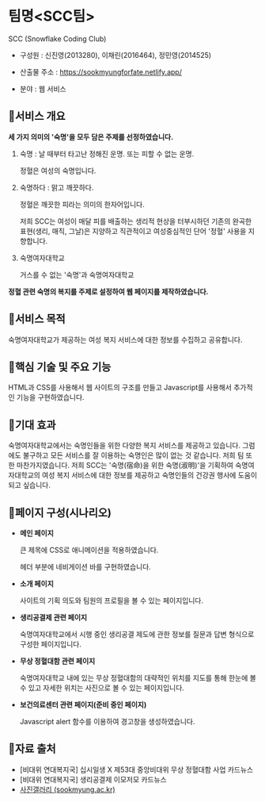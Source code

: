 
# 팀명<SCC팀>

SCC (Snowflake Coding Club)

- 구성원 : 신진영(2013280), 이채린(2016464), 정민영(2014525)
    
- 산출물 주소 : https://sookmyungforfate.netlify.app/

- 분야 : 웹 서비스

## 🔶서비스 개요

**세 가지 의미의 '숙명'을 모두 담은 주제를 선정하였습니다.**

1. 숙명 : 날 때부터 타고난 정해진 운명. 또는 피할 수 없는 운명.
    
    정혈은 여성의 숙명입니다.
    
2. 숙명하다 : 맑고 깨끗하다.
    
    정혈은 깨끗한 피라는 의미의 한자어입니다.
    
    저희 SCC는 여성이 매달 피를 배출하는 생리적 현상을 터부시하던 기존의 완곡한 표현(생리, 매직, 그날)은 지양하고 직관적이고 여성중심적인 단어 '정혈' 사용을 지향합니다.
    
3. 숙명여자대학교
    
    거스를 수 없는 '숙명'과 숙명여자대학교
    

**정혈 관련 숙명의 복지를 주제로 설정하여 웹 페이지를 제작하였습니다.**

## 🔶서비스 목적



숙명여자대학교가 제공하는 여성 복지 서비스에 대한 정보를 수집하고 공유합니다.

## 🔶핵심 기술 및 주요 기능



HTML과 CSS를 사용해서 웹 사이트의 구조를 만들고 Javascript를 사용해서 추가적인 기능을 구현하였습니다.

## 🔶기대 효과



 숙명여자대학교에서는 숙명인들을 위한 다양한 복지 서비스를 제공하고 있습니다. 그럼에도 불구하고 모든 서비스를 잘 이용하는 숙명인은 많이 없는 것 같습니다. 저희 팀 또한 마찬가지였습니다. 저희 SCC는 '숙명(宿命)을 위한 숙명(淑明)'을 기획하여 숙명여자대학교의 여성 복지 서비스에 대한 정보를 제공하고 숙명인들의 건강권 행사에 도움이 되고 싶습니다.

## 🔶페이지 구성(시나리오)



- **메인 페이지**
    
    큰 제목에 CSS로 애니메이션을 적용하였습니다.
    
    헤더 부분에 네비게이션 바를 구현하였습니다.
    
- **소개 페이지**
    
    사이트의 기획 의도와 팀원의 프로필을 볼 수 있는 페이지입니다.
    
- **생리공결제 관련 페이지**
    
    숙명여자대학교에서 시행 중인 생리공결 제도에 관한 정보를 질문과 답변 형식으로 구성한 페이지입니다.
    
- **무상 정혈대함 관련 페이지**
    
    숙명여자대학교 내에 있는 무상 정혈대함의 대략적인 위치를 지도를 통해 한눈에 볼 수 있고 자세한 위치는 사진으로 볼 수 있는 페이지입니다.
    
- **보건의료센터 관련 페이지(준비 중인 페이지)**
    
    Javascript alert 함수를 이용하여 경고창을 생성하였습니다.
    
## 🔶자료 출처
- [비대위 연대복지국] 십시일생 X 제53대 중앙비대위 무상 정혈대함 사업 카드뉴스
- [비대위 연대복지국] 생리공결제 이모저모 카드뉴스
- [사진갤러리 (sookmyung.ac.kr)](https://www.sookmyung.ac.kr/sookmyungkr/1279/subview.do?enc=Zm5jdDF8QEB8JTJGYmJzJTJGc29va215dW5na3IlMkY5MiUyRjExMTYzOSUyRmFydGNsVmlldy5kbyUzRnBhZ2UlM0QxJTI2cm93JTNEOCUyNnNyY2hDb2x1bW4lM0QlMjZzcmNoV3JkJTNEJTI2YmJzQ2xTZXElM0QlMjZiYnNPcGVuV3JkU2VxJTNEJTI2cmdzQmduZGVTdHIlM0QlMjZyZ3NFbmRkZVN0ciUzRCUyNmlzVmlld01pbmUlM0RmYWxzZSUyNnBhc3N3b3JkJTNEJTI2)
